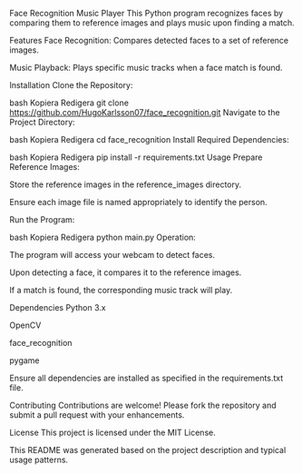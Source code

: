 Face Recognition Music Player
This Python program recognizes faces by comparing them to reference images and plays music upon finding a match.​

Features
Face Recognition: Compares detected faces to a set of reference images.​

Music Playback: Plays specific music tracks when a face match is found.​

Installation
Clone the Repository:

bash
Kopiera
Redigera
git clone https://github.com/HugoKarlsson07/face_recognition.git
Navigate to the Project Directory:

bash
Kopiera
Redigera
cd face_recognition
Install Required Dependencies:

bash
Kopiera
Redigera
pip install -r requirements.txt
Usage
Prepare Reference Images:

Store the reference images in the reference_images directory.​

Ensure each image file is named appropriately to identify the person.​

Run the Program:

bash
Kopiera
Redigera
python main.py
Operation:

The program will access your webcam to detect faces.​

Upon detecting a face, it compares it to the reference images.​

If a match is found, the corresponding music track will play.​

Dependencies
Python 3.x

OpenCV​

face_recognition​

pygame​

Ensure all dependencies are installed as specified in the requirements.txt file.​

Contributing
Contributions are welcome! Please fork the repository and submit a pull request with your enhancements.​

License
This project is licensed under the MIT License.​

​This README was generated based on the project description and typical usage patterns.
